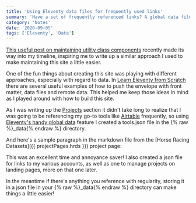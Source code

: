 ```yaml
---
title: 'Using Eleventy data files for frequently used links'
summary: 'Have a set of frequently referenced links? A global data file can come in handy.'
category: 'Notes'
date: '2020-09-05'
tags: ['Eleventy', 'Data']
---
```


[This useful post on maintaining utility class components](https://chriskirknielsen.com/blog/building-and-maintaining-components-from-utility-classes-in-eleventy/) recently made its way into my timeline, inspiring me to write up a similar approach I used to make maintaining this site a little easier.

One of the fun things about creating this site was playing with different approaches, especially with regard to data. In [Learn Eleventy from Scratch](https://piccalil.li/course/learn-eleventy-from-scratch/) there are several useful examples of how to push the envelope with front matter, data files and remote data. This helped me keep those ideas in mind as I played around with how to build this site.

As I was writing up the [Projects](/projects/) section it didn't take long to realize that I was going to be referencing my go-to tools like [Airtable]({{tools.airtable}}) frequently, so using [Eleventy's handy global data](https://www.11ty.dev/docs/data-global/) feature I created a tools.json file in the {% raw %}_data{% endraw %} directory.

And here's a sample paragraph in the markdown file from the [Horse Racing Datasets]({{ projectPages.hrds }}) project page:


This was an excellent time and annoyance saver! I also created a json file for links to my various accounts, as well as one to manage projects on landing pages, more on that one later.

In the meantime if there's anything you reference with regularity, storing it in a json file in your {% raw %}_data{% endraw %} directory can make things a little easier!
